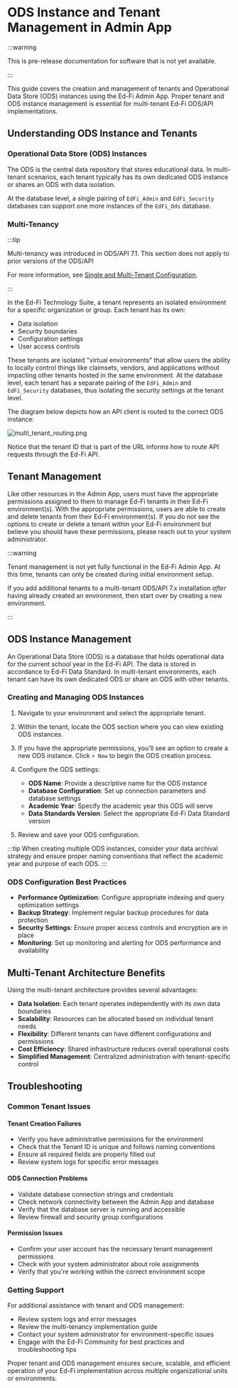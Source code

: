 # ODS Instance and Tenant Management in Admin App

:::warning

This is pre-release documentation for software that is not yet available.

:::

This guide covers the creation and management of tenants and Operational Data Store (ODS) instances using the Ed-Fi Admin App. Proper tenant and ODS instance management is essential for multi-tenant Ed-Fi ODS/API implementations.

## Understanding ODS Instance and Tenants

### Operational Data Store (ODS) Instances

The ODS is the central data repository that stores educational data. In multi-tenant scenarios, each tenant typically has its own dedicated ODS instance or shares an ODS with data isolation.

At the database level, a single pairing of `EdFi_Admin` and `EdFi_Security` databases can support one more instances of the `EdFi_Ods` database.

### Multi-Tenancy

:::tip

Multi-tenancy was introduced in ODS/API 7.1. This section does not apply to prior versions of the ODS/API

For more information, see [Single and Multi-Tenant Configuration](/reference/ods-api/platform-dev-guide/configuration/single-and-multi-tenant-configuration).

:::

In the Ed-Fi Technology Suite, a tenant represents an isolated environment for a specific organization or group. Each tenant has its own:

- Data isolation
- Security boundaries
- Configuration settings
- User access controls

These tenants are isolated "virtual environments" that allow users the ability to locally control things like claimsets, vendors, and applications without impacting other tenants hosted in the same environment. At the database level, each tenant has a separate pairing of the `EdFi_Admin` and `EdFi_Security` databases, thus isolating the security settings at the tenant level.

The diagram below depicts how an API client is routed to the correct ODS instance:

![multi_tenant_routing.png](https://docs.startingblocks.org/imgs/multi_tenant_routing.PNG)

Notice that the tenant ID that is part of the URL informs how to route API requests through the Ed-Fi API.

## Tenant Management

Like other resources in the Admin App, users must have the appropriate permissions assigned to them to manage Ed-Fi tenants in their Ed-Fi environment(s). With the appropriate permissions, users are able to create and delete tenants from their Ed-Fi environment(s). If you do not see the options to create or delete a tenant within your Ed-Fi environment but believe you should have these permissions, please reach out to your system administrator.

:::warning

Tenant management is not yet fully functional in the Ed-Fi Admin App. At this time, tenants can only be created during initial environment setup.

If you add additional tenants to a multi-tenant ODS/API 7.x installation _after_ having already created an environment, then start over by creating a new environment.

:::

<!-- ### Creating and Deleting Tenants

1. Navigate to the Ed-Fi environment where you'd like to add an Ed-Fi Tenant. Clicking on an environment under the `Environments` section will bring you to the environment details page.

2. If the user has the appropriate permissions, the user will be able to see the `+ New` button at the top right of the Tenants box on this page. If you do not see this button but you believe you should have permissions to do so, please reach out to your system administrator.

3. After clicking the `+ New` button on the tenants section, a `Create New Tenant` form will pop up on the next page. To create a new tenant in Ed-Fi, you will need to enter the Tenant ID and the Tenant Name. Your new tenant will be available to use after clicking `Save` on the creation page.

   :::info
   The Tenant ID will be used in the API URL when making calls to that particular tenant. Ensure this ID follows your organization's naming conventions and is easily identifiable.
   :::

4. To delete a tenant, click on the three dots menu next to the tenant name and select `Delete`.

:::warning
Deleting a tenant is a permanent action that will remove all associated data, vendors, claimsets, and applications. Ensure you have proper backups and approval before proceeding with tenant deletion.
::: -->

## ODS Instance Management

An Operational Data Store (ODS) is a database that holds operational data for the current school year in the Ed-Fi API. The data is stored in accordance to Ed-Fi Data Standard. In multi-tenant environments, each tenant can have its own dedicated ODS or share an ODS with other tenants.

### Creating and Managing ODS Instances

1. Navigate to your environment and select the appropriate tenant.

2. Within the tenant, locate the ODS section where you can view existing ODS instances.

3. If you have the appropriate permissions, you'll see an option to create a new ODS instance. Click `+ New` to begin the ODS creation process.

4. Configure the ODS settings:
   - **ODS Name**: Provide a descriptive name for the ODS instance
   - **Database Configuration**: Set up connection parameters and database settings
   - **Academic Year**: Specify the academic year this ODS will serve
   - **Data Standards Version**: Select the appropriate Ed-Fi Data Standard version

5. Review and save your ODS configuration.

:::tip
When creating multiple ODS instances, consider your data archival strategy and ensure proper naming conventions that reflect the academic year and purpose of each ODS.
:::

### ODS Configuration Best Practices

- **Performance Optimization**: Configure appropriate indexing and query optimization settings
- **Backup Strategy**: Implement regular backup procedures for data protection
- **Security Settings**: Ensure proper access controls and encryption are in place
- **Monitoring**: Set up monitoring and alerting for ODS performance and availability

## Multi-Tenant Architecture Benefits

Using the multi-tenant architecture provides several advantages:

- **Data Isolation**: Each tenant operates independently with its own data boundaries
- **Scalability**: Resources can be allocated based on individual tenant needs
- **Flexibility**: Different tenants can have different configurations and permissions
- **Cost Efficiency**: Shared infrastructure reduces overall operational costs
- **Simplified Management**: Centralized administration with tenant-specific control

## Troubleshooting

### Common Tenant Issues

#### Tenant Creation Failures

- Verify you have administrative permissions for the environment
- Check that the Tenant ID is unique and follows naming conventions
- Ensure all required fields are properly filled out
- Review system logs for specific error messages

#### ODS Connection Problems

- Validate database connection strings and credentials
- Check network connectivity between the Admin App and database
- Verify that the database server is running and accessible
- Review firewall and security group configurations

#### Permission Issues

- Confirm your user account has the necessary tenant management permissions
- Check with your system administrator about role assignments
- Verify that you're working within the correct environment scope

### Getting Support

For additional assistance with tenant and ODS management:

- Review system logs and error messages
- Review the multi-tenancy implementation guide
- Contact your system administrator for environment-specific issues
- Engage with the Ed-Fi Community for best practices and troubleshooting tips

Proper tenant and ODS management ensures secure, scalable, and efficient operation of your Ed-Fi implementation across multiple organizational units or environments.
